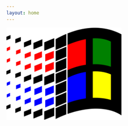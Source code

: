 ```yaml
---
layout: home
---
```

<img src="./windows-retro.png" alt="windows-icon" style="width: 60%; max-width: 600px; height: auto;">
  
